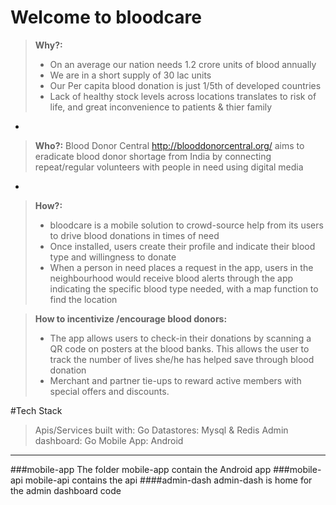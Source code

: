 Welcome to bloodcare
=======================

> **Why?:**
> - On an average our nation needs 1.2 crore units of blood annually
> - We are in a short supply of 30 lac units
> - Our Per capita blood donation is just 1/5th of developed countries
> - Lack of healthy stock levels across locations translates to risk of life, and great inconvenience to patients & thier family 

-

> **Who?:**
Blood Donor Central 
http://blooddonorcentral.org/ aims to eradicate blood donor shortage from India by connecting repeat/regular volunteers with people in need using digital media

-

> **How?:**
> - bloodcare is a mobile solution to crowd-source help from its users to drive blood donations in times of need
> - Once installed, users create their profile and indicate their blood type and willingness to donate
> - When a person in need places a request in the app, users in the neighbourhood would receive blood alerts through the app indicating the specific blood type needed, with a map function to find the location

> **How to incentivize /encourage blood donors:**
> - The app allows users to check-in their donations by scanning a QR code on posters at the blood banks. This allows the user to track the number of lives she/he has helped save through blood donation
> - Merchant and partner tie-ups to reward active members with special offers and discounts.

#Tech Stack
>Apis/Services built with: Go
>Datastores: Mysql & Redis
>Admin dashboard: Go 
>Mobile App: Android

-----------


###mobile-app
The folder mobile-app contain the Android app
###mobile-api
mobile-api contains the api
####admin-dash
admin-dash is home for the admin dashboard code

